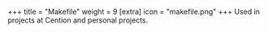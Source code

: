 +++
title = "Makefile"
weight = 9
[extra]
icon = "makefile.png"
+++
Used in projects at Cention and personal projects.